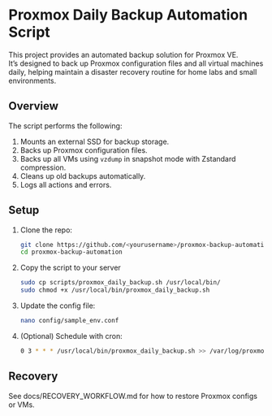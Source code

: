 
# Proxmox Daily Backup Automation Script

This project provides an automated backup solution for Proxmox VE.  
It’s designed to back up Proxmox configuration files and all virtual machines daily, helping maintain a disaster recovery routine for home labs and small environments.

## Overview
The script performs the following:
1. Mounts an external SSD for backup storage.
2. Backs up Proxmox configuration files.
3. Backs up all VMs using `vzdump` in snapshot mode with Zstandard compression.
4. Cleans up old backups automatically.
5. Logs all actions and errors.

## Setup

1. Clone the repo:
   ```bash
   git clone https://github.com/<yourusername>/proxmox-backup-automation.git
   cd proxmox-backup-automation

2. Copy the script to your server
    ```bash
    sudo cp scripts/proxmox_daily_backup.sh /usr/local/bin/
    sudo chmod +x /usr/local/bin/proxmox_daily_backup.sh

3. Update the config file:
    ```bash
    nano config/sample_env.conf

4. (Optional) Schedule with cron:
    ```bash
    0 3 * * * /usr/local/bin/proxmox_daily_backup.sh >> /var/log/proxmox_backup.log 2>&1

## Recovery
See docs/RECOVERY_WORKFLOW.md for how to restore Proxmox configs or VMs.
